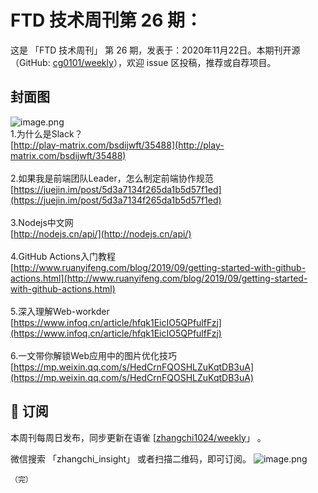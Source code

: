 # FTD 技术周刊第 26 期：
这是 「FTD 技术周刊」 第 26 期，发表于：2020年11月22日。本期刊开源（GitHub: [cg0101/weekly](https://github.com/cg0101/weekly)），欢迎 issue 区投稿，推荐或自荐项目。
## 封面图


![image.png](https://cdn.nlark.com/yuque/0/2020/png/132503/1605587223676-727726e5-8edb-43b0-9ae5-7c674ccd7544.png#height=608&id=AC4Xb&margin=%5Bobject%20Object%5D&name=image.png&originHeight=608&originWidth=1080&originalType=binary&size=883262&status=done&style=none&width=1080)<br />1.为什么是Slack？<br />[http://play-matrix.com/bsdijwft/35488](http://play-matrix.com/bsdijwft/35488)<br />
<br />2.如果我是前端团队Leader，怎么制定前端协作规范<br />[https://juejin.im/post/5d3a7134f265da1b5d57f1ed](https://juejin.im/post/5d3a7134f265da1b5d57f1ed)<br />
<br />3.Nodejs中文网<br />[http://nodejs.cn/api/](http://nodejs.cn/api/)<br />
<br />4.GitHub Actions入门教程<br />[http://www.ruanyifeng.com/blog/2019/09/getting-started-with-github-actions.html](http://www.ruanyifeng.com/blog/2019/09/getting-started-with-github-actions.html)<br />
<br />5.深入理解Web-workder<br />[https://www.infoq.cn/article/hfqk1EicIO5QPfulfFzj](https://www.infoq.cn/article/hfqk1EicIO5QPfulfFzj)<br />
<br />6.一文带你解锁Web应用中的图片优化技巧<br />[https://mp.weixin.qq.com/s/HedCrnFQOSHLZuKqtDB3uA](https://mp.weixin.qq.com/s/HedCrnFQOSHLZuKqtDB3uA)



## 📅 订阅
本周刊每周日发布，同步更新在语雀 [[zhangchi1024/weekly](https://www.yuque.com/zhangchi1024/weekly)」 。


微信搜索 「zhangchi_insight」 或者扫描二维码，即可订阅。
    ![image.png](https://cdn.nlark.com/yuque/0/2021/jpeg/132503/1640750963398-e8538e9e-6b96-46f7-abff-c93b56bdd377.jpeg?x-oss-process=image%2Fwatermark%2Ctype_d3F5LW1pY3JvaGVp%2Csize_36%2Ctext_5byg6amw%2Ccolor_FFFFFF%2Cshadow_50%2Ct_80%2Cg_se%2Cx_10%2Cy_10%2Fresize%2Cw_426%2Climit_0)
    
    （完）